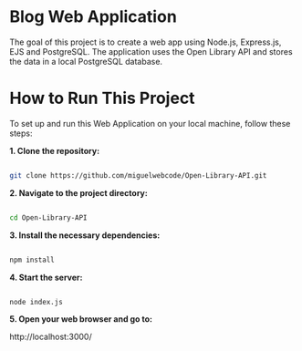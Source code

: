 # Blog Web Application

The goal of this project is to create a web app using Node.js, Express.js, EJS and PostgreSQL. The application uses the Open Library API and stores the data in a local PostgreSQL database.

# How to Run This Project

To set up and run this Web Application on your local machine, follow these steps:

**1. Clone the repository:**

```sh

git clone https://github.com/miguelwebcode/Open-Library-API.git

```

**2. Navigate to the project directory:**

```sh

cd Open-Library-API

```

**3. Install the necessary dependencies:**

```sh

npm install

```

**4. Start the server:**

```sh

node index.js

```

**5. Open your web browser and go to:**

http://localhost:3000/
